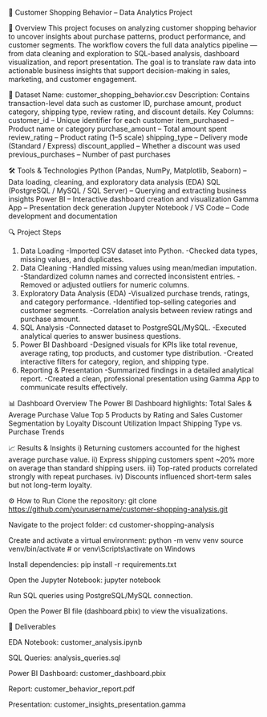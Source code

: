 🧠 Customer Shopping Behavior – Data Analytics Project

📌 Overview
This project focuses on analyzing customer shopping behavior to uncover insights about purchase patterns, product performance, and customer segments. The workflow covers the full data analytics pipeline — from data cleaning and exploration to SQL-based analysis, dashboard visualization, and report presentation.
The goal is to translate raw data into actionable business insights that support decision-making in sales, marketing, and customer engagement.

📂 Dataset
Name: customer_shopping_behavior.csv
Description: Contains transaction-level data such as customer ID, purchase amount, product category, shipping type, review rating, and discount details.
Key Columns:
customer_id – Unique identifier for each customer
item_purchased – Product name or category
purchase_amount – Total amount spent
review_rating – Product rating (1–5 scale)
shipping_type – Delivery mode (Standard / Express)
discount_applied – Whether a discount was used
previous_purchases – Number of past purchases

🛠️ Tools & Technologies
Python (Pandas, NumPy, Matplotlib, Seaborn) – Data loading, cleaning, and exploratory data analysis (EDA)
SQL (PostgreSQL / MySQL / SQL Server) – Querying and extracting business insights
Power BI – Interactive dashboard creation and visualization
Gamma App – Presentation deck generation
Jupyter Notebook / VS Code – Code development and documentation

🔍 Project Steps
1) Data Loading
  -Imported CSV dataset into Python.
  -Checked data types, missing values, and duplicates.
2) Data Cleaning
  -Handled missing values using mean/median imputation.
  -Standardized column names and corrected inconsistent entries.
  -Removed or adjusted outliers for numeric columns.
3) Exploratory Data Analysis (EDA)
  -Visualized purchase trends, ratings, and category performance.
  -Identified top-selling categories and customer segments.
  -Correlation analysis between review ratings and purchase amount.
4) SQL Analysis
  -Connected dataset to PostgreSQL/MySQL.
  -Executed analytical queries to answer business questions.
5) Power BI Dashboard
  -Designed visuals for KPIs like total revenue, average rating, top products, and customer type distribution.
  -Created interactive filters for category, region, and shipping type.
6) Reporting & Presentation
  -Summarized findings in a detailed analytical report.
  -Created a clean, professional presentation using Gamma App to communicate results effectively.

📊 Dashboard Overview
The Power BI Dashboard highlights:
Total Sales & Average Purchase Value
Top 5 Products by Rating and Sales
Customer Segmentation by Loyalty
Discount Utilization Impact
Shipping Type vs. Purchase Trends

📈 Results & Insights
i) Returning customers accounted for the highest average purchase value.
ii) Express shipping customers spent ~20% more on average than standard shipping users.
iii) Top-rated products correlated strongly with repeat purchases.
iv) Discounts influenced short-term sales but not long-term loyalty.

⚙️ How to Run
Clone the repository:
git clone https://github.com/yourusername/customer-shopping-analysis.git

Navigate to the project folder:
cd customer-shopping-analysis

Create and activate a virtual environment:
python -m venv venv
source venv/bin/activate  # or venv\Scripts\activate on Windows

Install dependencies:
pip install -r requirements.txt

Open the Jupyter Notebook:
jupyter notebook

Run SQL queries using PostgreSQL/MySQL connection.

Open the Power BI file (dashboard.pbix) to view the visualizations.

📜 Deliverables

EDA Notebook: customer_analysis.ipynb

SQL Queries: analysis_queries.sql

Power BI Dashboard: customer_dashboard.pbix

Report: customer_behavior_report.pdf

Presentation: customer_insights_presentation.gamma
